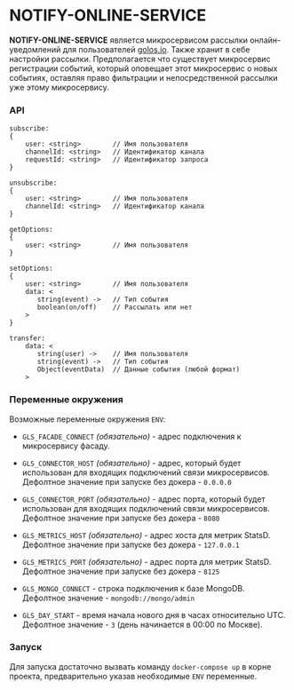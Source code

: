 # NOTIFY-ONLINE-SERVICE
  
**NOTIFY-ONLINE-SERVICE** является микросервисом рассылки онлайн-уведомлений для пользователей [golos.io](https://golos.io).
Также хранит в себе настройки рассылки. Предполагается что существует микросервис регистрации событий, который
оповещает этот микросервис о новых событиях, оставляя право фильтрации и непосредственной рассылки уже этому микросервису.

### API

 ```
 subscribe:
 {
     user: <string>        // Имя пользователя
     channelId: <string>   // Идентификатор канала
     requestId: <string>   // Идентификатор запроса
 }

 unsubscribe:
 {
     user: <string>        // Имя пользователя
     channelId: <string>   // Идентификатор канала
 }

 getOptions:
 {
     user: <string>        // Имя пользователя
 }

 setOptions:
 {
     user: <string>        // Имя пользователя
     data: <
        string(event) ->   // Тип события
        boolean(on/off)    // Рассылать или нет
     >
 }

 transfer:
     data: <
        string(user) ->    // Имя пользователя
        string(event) ->   // Тип события
        Object(eventData)  // Данные события (любой формат)
     >

 ```


### Переменные окружения

Возможные переменные окружения `ENV`:

  - `GLS_FACADE_CONNECT` *(обязательно)* - адрес подключения к микросервису фасаду.

  - `GLS_CONNECTOR_HOST` *(обязательно)* - адрес, который будет использован для входящих подключений связи микросервисов.  
   Дефолтное значение при запуске без докера - `0.0.0.0`

  - `GLS_CONNECTOR_PORT` *(обязательно)* - адрес порта, который будет использован для входящих подключений связи микросервисов.  
   Дефолтное значение при запуске без докера - `8080`

  - `GLS_METRICS_HOST` *(обязательно)* - адрес хоста для метрик StatsD.  
   Дефолтное значение при запуске без докера - `127.0.0.1`

  - `GLS_METRICS_PORT` *(обязательно)* - адрес порта для метрик StatsD.  
   Дефолтное значение при запуске без докера - `8125`

  - `GLS_MONGO_CONNECT` - строка подключения к базе MongoDB.  
   Дефолтное значение - `mongodb://mongo/admin`

  - `GLS_DAY_START` - время начала нового дня в часах относительно UTC.    
   Дефолтное значение - `3` (день начинается в 00:00 по Москве).

### Запуск

Для запуска достаточно вызвать команду `docker-compose up` в корне проекта, предварительно указав необходимые `ENV` переменные.    

